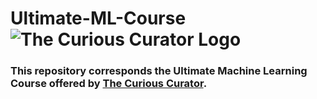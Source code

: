 # Ultimate-ML-Course ![The Curious Curator Logo](https://s3.ap-south-1.amazonaws.com/thecuriouscurator.in-wp-media/wp-content/uploads/2024/02/24132521/Curious-Curator-logos_transparent-crop.png "The Curious Curator")
### This repository corresponds the Ultimate Machine Learning Course offered by [The Curious Curator](https://thecuriouscurator.in/course/ultimate-machine-learning-course/).
